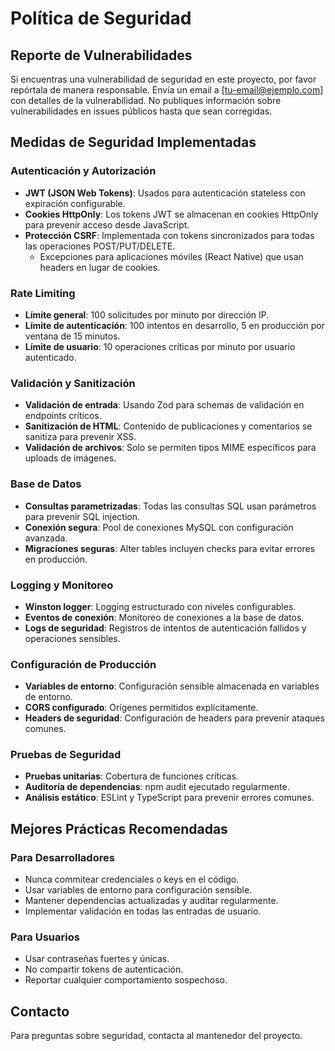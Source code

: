 # Política de Seguridad

## Reporte de Vulnerabilidades

Si encuentras una vulnerabilidad de seguridad en este proyecto, por favor repórtala de manera responsable. Envía un email a [tu-email@ejemplo.com] con detalles de la vulnerabilidad. No publiques información sobre vulnerabilidades en issues públicos hasta que sean corregidas.

## Medidas de Seguridad Implementadas

### Autenticación y Autorización
- **JWT (JSON Web Tokens)**: Usados para autenticación stateless con expiración configurable.
- **Cookies HttpOnly**: Los tokens JWT se almacenan en cookies HttpOnly para prevenir acceso desde JavaScript.
- **Protección CSRF**: Implementada con tokens sincronizados para todas las operaciones POST/PUT/DELETE.
  - Excepciones para aplicaciones móviles (React Native) que usan headers en lugar de cookies.

### Rate Limiting
- **Límite general**: 100 solicitudes por minuto por dirección IP.
- **Límite de autenticación**: 100 intentos en desarrollo, 5 en producción por ventana de 15 minutos.
- **Límite de usuario**: 10 operaciones críticas por minuto por usuario autenticado.

### Validación y Sanitización
- **Validación de entrada**: Usando Zod para schemas de validación en endpoints críticos.
- **Sanitización de HTML**: Contenido de publicaciones y comentarios se sanitiza para prevenir XSS.
- **Validación de archivos**: Solo se permiten tipos MIME específicos para uploads de imágenes.

### Base de Datos
- **Consultas parametrizadas**: Todas las consultas SQL usan parámetros para prevenir SQL injection.
- **Conexión segura**: Pool de conexiones MySQL con configuración avanzada.
- **Migraciones seguras**: Alter tables incluyen checks para evitar errores en producción.

### Logging y Monitoreo
- **Winston logger**: Logging estructurado con niveles configurables.
- **Eventos de conexión**: Monitoreo de conexiones a la base de datos.
- **Logs de seguridad**: Registros de intentos de autenticación fallidos y operaciones sensibles.

### Configuración de Producción
- **Variables de entorno**: Configuración sensible almacenada en variables de entorno.
- **CORS configurado**: Orígenes permitidos explícitamente.
- **Headers de seguridad**: Configuración de headers para prevenir ataques comunes.

### Pruebas de Seguridad
- **Pruebas unitarias**: Cobertura de funciones críticas.
- **Auditoría de dependencias**: npm audit ejecutado regularmente.
- **Análisis estático**: ESLint y TypeScript para prevenir errores comunes.

## Mejores Prácticas Recomendadas

### Para Desarrolladores
- Nunca commitear credenciales o keys en el código.
- Usar variables de entorno para configuración sensible.
- Mantener dependencias actualizadas y auditar regularmente.
- Implementar validación en todas las entradas de usuario.

### Para Usuarios
- Usar contraseñas fuertes y únicas.
- No compartir tokens de autenticación.
- Reportar cualquier comportamiento sospechoso.

## Contacto

Para preguntas sobre seguridad, contacta al mantenedor del proyecto.
